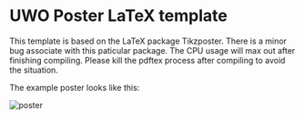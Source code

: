 # UWO Poster LaTeX template

This template is based on the LaTeX package Tikzposter. There is a minor bug associate with this paticular package. The CPU usage will max out after finishing compiling. Please kill the pdftex process after compiling to avoid the situation. 

The example poster looks like this: 

![poster](/Users/andrewli/Documents/Projects/poster_template/poster.jpg)
